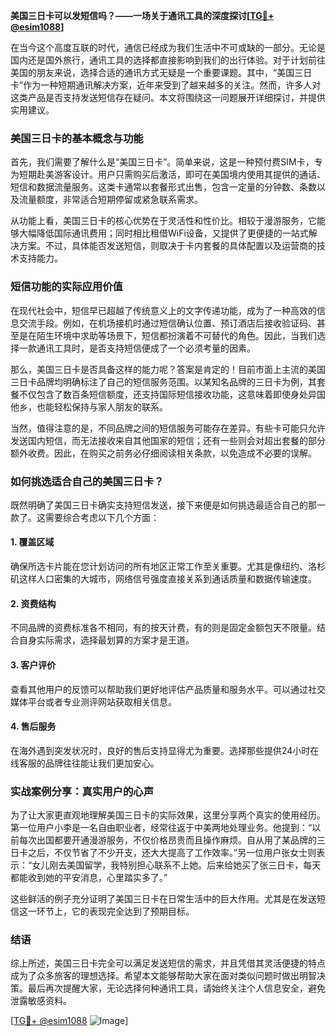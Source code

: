 **美国三日卡可以发短信吗？——一场关于通讯工具的深度探讨[[TG💪+ @esim1088](https://t.me/s/esim1088)]**

在当今这个高度互联的时代，通信已经成为我们生活中不可或缺的一部分。无论是国内还是国外旅行，通讯工具的选择都直接影响到我们的出行体验。对于计划前往美国的朋友来说，选择合适的通讯方式无疑是一个重要课题。其中，“美国三日卡”作为一种短期通讯解决方案，近年来受到了越来越多的关注。然而，许多人对这类产品是否支持发送短信存在疑问。本文将围绕这一问题展开详细探讨，并提供实用建议。

### 美国三日卡的基本概念与功能

首先，我们需要了解什么是“美国三日卡”。简单来说，这是一种预付费SIM卡，专为短期赴美游客设计。用户只需购买后激活，即可在美国境内使用其提供的通话、短信和数据流量服务。这类卡通常以套餐形式出售，包含一定量的分钟数、条数以及流量额度，非常适合短期停留或紧急联系需求。

从功能上看，美国三日卡的核心优势在于灵活性和性价比。相较于漫游服务，它能够大幅降低国际通讯费用；同时相比租借WiFi设备，又提供了更便捷的一站式解决方案。不过，具体能否发送短信，则取决于卡内套餐的具体配置以及运营商的技术支持能力。

### 短信功能的实际应用价值

在现代社会中，短信早已超越了传统意义上的文字传递功能，成为了一种高效的信息交流手段。例如，在机场接机时通过短信确认位置、预订酒店后接收验证码、甚至是在陌生环境中求助等场景下，短信都扮演着不可替代的角色。因此，当我们选择一款通讯工具时，是否支持短信便成了一个必须考量的因素。

那么，美国三日卡是否具备这样的能力呢？答案是肯定的！目前市面上主流的美国三日卡品牌均明确标注了自己的短信服务范围。以某知名品牌的三日卡为例，其套餐不仅包含了数百条短信额度，还支持国际短信接收功能，这意味着即使身处异国他乡，也能轻松保持与家人朋友的联系。

当然，值得注意的是，不同品牌之间的短信服务可能存在差异。有些卡可能只允许发送国内短信，而无法接收来自其他国家的短信；还有一些则会对超出套餐的部分额外收费。因此，在购买之前务必仔细阅读相关条款，以免造成不必要的误解。

### 如何挑选适合自己的美国三日卡？

既然明确了美国三日卡确实支持短信发送，接下来便是如何挑选最适合自己的那一款了。这需要综合考虑以下几个方面：

#### 1. **覆盖区域**
   确保所选卡片能在您计划访问的所有地区正常工作至关重要。尤其是像纽约、洛杉矶这样人口密集的大城市，网络信号强度直接关系到通话质量和数据传输速度。

#### 2. **资费结构**
   不同品牌的资费标准各不相同，有的按天计费，有的则是固定金额包天不限量。结合自身实际需求，选择最划算的方案才是王道。

#### 3. **客户评价**
   查看其他用户的反馈可以帮助我们更好地评估产品质量和服务水平。可以通过社交媒体平台或者专业测评网站获取相关信息。

#### 4. **售后服务**
   在海外遇到突发状况时，良好的售后支持显得尤为重要。选择那些提供24小时在线客服的品牌往往能让我们更加安心。

### 实战案例分享：真实用户的心声

为了让大家更直观地理解美国三日卡的实际效果，这里分享两个真实的使用经历。第一位用户小李是一名自由职业者，经常往返于中美两地处理业务。他提到：“以前每次出国都要开通漫游服务，不仅价格昂贵而且操作麻烦。自从用了某品牌的三日卡之后，不仅节省了不少开支，还大大提高了工作效率。”另一位用户张女士则表示：“女儿刚去美国留学，我特别担心联系不上她。后来给她买了张三日卡，每天都能收到她的平安消息，心里踏实多了。”

这些鲜活的例子充分证明了美国三日卡在日常生活中的巨大作用。尤其是在发送短信这一环节上，它的表现完全达到了预期目标。

### 结语

综上所述，美国三日卡完全可以满足发送短信的需求，并且凭借其灵活便捷的特点成为了众多旅客的理想选择。希望本文能够帮助大家在面对类似问题时做出明智决策。最后再次提醒大家，无论选择何种通讯工具，请始终关注个人信息安全，避免泄露敏感资料。

[[TG💪+ @esim1088](https://t.me/s/esim1088) ![Image](https://i.postimg.cc/4NQfJmqS/Snipaste-2025-05-13-00-14-12.png)]